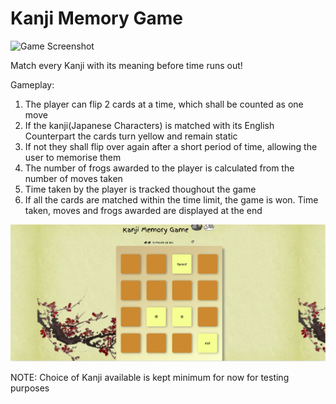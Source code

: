 # Kanji Memory Game

![Game Screenshot](img/game-screenshot.png)

Match every Kanji with its meaning before time runs out!

Gameplay:
1. The player can flip 2 cards at a time, which shall be counted as one move
2. If the kanji(Japanese Characters) is matched with its English Counterpart the cards turn yellow and remain static
3. If not they shall flip over again after a short period of time, allowing the user to memorise them
4. The number of frogs awarded to the player is calculated from the number of moves taken
4. Time taken by the player is tracked thoughout the game
5. If all the cards are matched within the time limit, the game is won. Time taken, moves and frogs awarded are displayed at the end

![alt text](img/game-screenshot2.jpg)

NOTE: Choice of Kanji available is kept minimum for now for testing purposes
